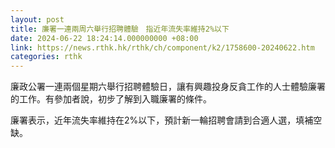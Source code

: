 ```yaml
---
layout: post
title: 廉署一連兩周六舉行招聘體驗　指近年流失率維持2%以下
date: 2024-06-22 18:24:14.000000000 +08:00
link: https://news.rthk.hk/rthk/ch/component/k2/1758600-20240622.htm
categories: rthk
---
```


廉政公署一連兩個星期六舉行招聘體驗日，讓有興趣投身反貪工作的人士體驗廉署的工作。有參加者說，初步了解到入職廉署的條件。

廉署表示，近年流失率維持在2%以下，預計新一輪招聘會請到合適人選，填補空缺。
